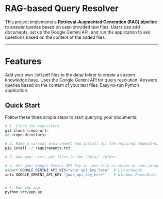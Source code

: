 # RAG-based Query Resolver

This project implements a **Retrieval-Augmented Generation (RAG) pipeline** to answer queries based on user-provided text files. Users can add documents, set up the Google Gemini API, and run the application to ask questions based on the content of the added files.

---
# Features
Add your own .txt/.pdf files to the data/ folder to create a custom knowledge base.
Uses the Google Gemini API for query resolution.
Answers queries based on the content of your text files.
Easy-to-run Python application.

## Quick Start

Follow these three simple steps to start querying your documents:

```bash
# 1. Clone the repository
git clone <repo-url>
cd <repo-directory>

# 2. Make a virtual environment and install all the required dependencies
pip intall -r requirements.txt

# 3. Add your .txt/.pdf files to the 'data/' folder

# 4. Set your Google Gemini API key in .env file as shown in .env_example
export GOOGLE_GEMINI_API_KEY="your_api_key_here"  # Linux/macOS
setx GOOGLE_GEMINI_API_KEY "your_api_key_here"    # Windows PowerShell


# 5. Run the app
python src/app.py
